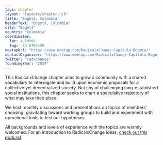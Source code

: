 ```yaml
---
tags: chapter
layout: "layouts/chapter.njk"
title: "Bogotá, Colombia"
headerText: "Bogotá, Colombia"
city: "Bogotá"
country: "Colombia"
coordinates:
  lat: 4.59808
  lng: -74.0760439
meetupUrl: "https://www.meetup.com/RadicalxChange-Capitulo-Bogota/"
contactOrganizer: "https://www.meetup.com/RadicalxChange-Capitulo-Bogota/"
twitter: "radxchange"
foundingYear: "2019"
---
```


This RadicalxChange chapter aims to grow a community with a shared vocabulary to interrogate and build upon economic proposals for a collective yet decentralized society. Not shy of challenging long-established social institutions, this chapter seeks to chart a speculative trajectory of what may take their place.

We host monthly discussions and presentations on topics of members’ choosing, gravitating toward working groups to build and experiment with operational tools to test our hypotheses.

All backgrounds and levels of experience with the topics are warmly welcomed. For an introduction to RadicalxChange ideas, [check out this podcast](https://80000hours.org/podcast/episodes/glen-weyl-radically-reforming-capitalism-and-democracy/).

